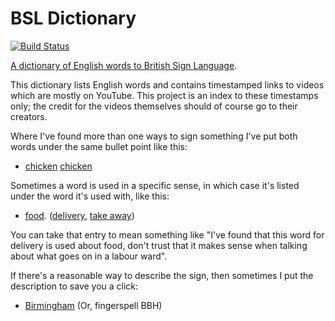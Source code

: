 BSL Dictionary
==============

[![Build Status](https://github.com/omarandlorraine/bsl_dictionary/actions/workflows/checks.yml/badge.svg?branch=master)](https://github.com/omarandlorraine/bsl_dictionary/actions?workflow=Checks)

[A dictionary of English words to British Sign Language](dictionary.md).

This dictionary lists English words and contains timestamped links to videos
which are mostly on YouTube. This project is an index to these timestamps only;
the credit for the videos themselves should of course go to their creators.

Where I've found more than one ways to sign something I've put both words under the same bullet point like this:

 - [chicken](https://www.youtube.com/watch?v=C16Dpwdg0Kk&t=133s) [chicken](https://www.youtube.com/watch?v=zkUSXiNU66s&t=495s)

Sometimes a word is used in a specific sense, in which case it's listed under the word it's used with, like this:

 - [food](https://www.youtube.com/watch?v=C16Dpwdg0Kk&t=45s). ([delivery](https://www.youtube.com/watch?v=C16Dpwdg0Kk&t=327s), [take away](https://www.youtube.com/watch?v=C16Dpwdg0Kk&t=335s))

You can take that entry to mean something like "I've found that this word for delivery is used about food, don't trust that it makes sense when talking about what goes on in a labour ward".

If there's a reasonable way to describe the sign, then sometimes I put the description to save you a click:

 - [Birmingham](https://www.youtube.com/watch?v=zkUSXiNU66s&t=894s) (Or, fingerspell BBH)

